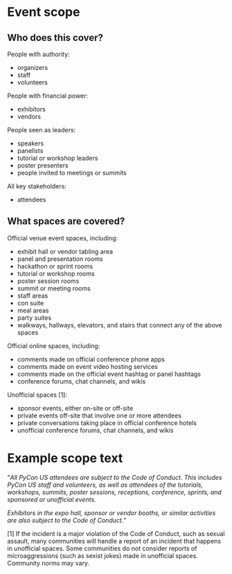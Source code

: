 # Event scope

## Who does this cover?

People with authority:

 * organizers
 * staff
 * volunteers

People with financial power:

 * exhibitors
 * vendors

People seen as leaders:

 * speakers
 * panelists
 * tutorial or workshop leaders
 * poster presenters
 * people invited to meetings or summits

All key stakeholders:

 * attendees

## What spaces are covered?

Official venue event spaces, including:

  * exhibit hall or vendor tabling area
  * panel and presentation rooms
  * hackathon or sprint rooms
  * tutorial or workshop rooms
  * poster session rooms
  * summit or meeting rooms
  * staff areas
  * con suite
  * meal areas
  * party suites
  * walkways, hallways, elevators, and stairs that connect any of the above spaces

Official online spaces, including:

  * comments made on official conference phone apps
  * comments made on event video hosting services
  * comments made on the official event hashtag or panel hashtags
  * conference forums, chat channels, and wikis

Unofficial spaces [1]:

 * sponsor events, either on-site or off-site
 * private events off-site that involve one or more attendees
 * private conversations taking place in official conference hotels
 * unofficial conference forums, chat channels, and wikis

# Example scope text

  "_All PyCon US attendees are subject to the Code of Conduct. This includes PyCon US staff and volunteers, as well as attendees of the tutorials, workshops, summits, poster sessions, receptions, conference, sprints, and sponsored or unofficial events._

  _Exhibitors in the expo hall, sponsor or vendor booths, or similar activities are also subject to the Code of Conduct._"

[1] If the incident is a major violation of the Code of Conduct, such as sexual
assault, many communities will handle a report of an incident that happens in
unofficial spaces. Some communities do not consider reports of microaggressions
(such as sexist jokes) made in unofficial spaces. Community norms may vary.
